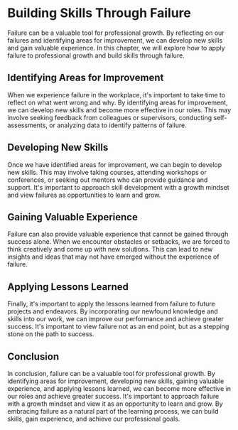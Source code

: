 Building Skills Through Failure
===================================================================================

Failure can be a valuable tool for professional growth. By reflecting on our failures and identifying areas for improvement, we can develop new skills and gain valuable experience. In this chapter, we will explore how to apply failure to professional growth and build skills through failure.

Identifying Areas for Improvement
---------------------------------

When we experience failure in the workplace, it's important to take time to reflect on what went wrong and why. By identifying areas for improvement, we can develop new skills and become more effective in our roles. This may involve seeking feedback from colleagues or supervisors, conducting self-assessments, or analyzing data to identify patterns of failure.

Developing New Skills
---------------------

Once we have identified areas for improvement, we can begin to develop new skills. This may involve taking courses, attending workshops or conferences, or seeking out mentors who can provide guidance and support. It's important to approach skill development with a growth mindset and view failures as opportunities to learn and grow.

Gaining Valuable Experience
---------------------------

Failure can also provide valuable experience that cannot be gained through success alone. When we encounter obstacles or setbacks, we are forced to think creatively and come up with new solutions. This can lead to new insights and ideas that may not have emerged without the experience of failure.

Applying Lessons Learned
------------------------

Finally, it's important to apply the lessons learned from failure to future projects and endeavors. By incorporating our newfound knowledge and skills into our work, we can improve our performance and achieve greater success. It's important to view failure not as an end point, but as a stepping stone on the path to success.

Conclusion
----------

In conclusion, failure can be a valuable tool for professional growth. By identifying areas for improvement, developing new skills, gaining valuable experience, and applying lessons learned, we can become more effective in our roles and achieve greater success. It's important to approach failure with a growth mindset and view it as an opportunity to learn and grow. By embracing failure as a natural part of the learning process, we can build skills, gain experience, and achieve our professional goals.
